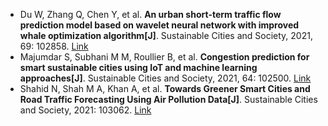 * Du W, Zhang Q, Chen Y, et al. <b>An urban short-term traffic flow prediction model based on wavelet neural network with improved whale optimization algorithm[J]</b>. Sustainable Cities and Society, 2021, 69: 102858. [Link](https://www.sciencedirect.com/science/article/pii/S2210670721001487)
* Majumdar S, Subhani M M, Roullier B, et al. <b>Congestion prediction for smart sustainable cities using IoT and machine learning approaches[J]</b>. Sustainable Cities and Society, 2021, 64: 102500. [Link](https://www.sciencedirect.com/science/article/pii/S2210670720307198)
* Shahid N, Shah M A, Khan A, et al. <b>Towards Greener Smart Cities and Road Traffic Forecasting Using Air Pollution Data[J]</b>. Sustainable Cities and Society, 2021: 103062. [Link](https://www.sciencedirect.com/science/article/pii/S2210670721003462)
